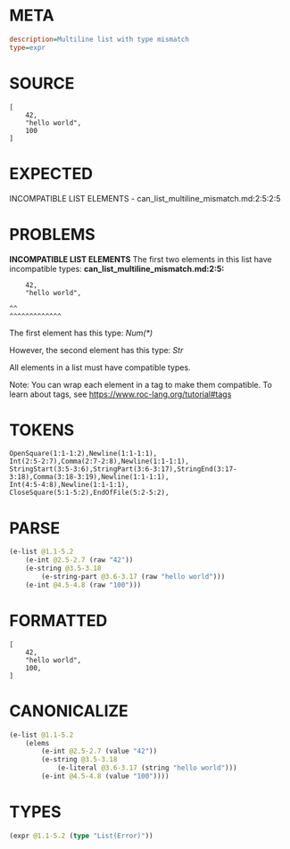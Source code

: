 # META
~~~ini
description=Multiline list with type mismatch
type=expr
~~~
# SOURCE
~~~roc
[
    42,
    "hello world",
    100
]
~~~
# EXPECTED
INCOMPATIBLE LIST ELEMENTS - can_list_multiline_mismatch.md:2:5:2:5
# PROBLEMS
**INCOMPATIBLE LIST ELEMENTS**
The first two elements in this list have incompatible types:
**can_list_multiline_mismatch.md:2:5:**
```roc
    42,
    "hello world",
```
    ^^
    ^^^^^^^^^^^^^

The first element has this type:
    _Num(*)_

However, the second element has this type:
    _Str_

All elements in a list must have compatible types.

Note: You can wrap each element in a tag to make them compatible.
To learn about tags, see <https://www.roc-lang.org/tutorial#tags>

# TOKENS
~~~zig
OpenSquare(1:1-1:2),Newline(1:1-1:1),
Int(2:5-2:7),Comma(2:7-2:8),Newline(1:1-1:1),
StringStart(3:5-3:6),StringPart(3:6-3:17),StringEnd(3:17-3:18),Comma(3:18-3:19),Newline(1:1-1:1),
Int(4:5-4:8),Newline(1:1-1:1),
CloseSquare(5:1-5:2),EndOfFile(5:2-5:2),
~~~
# PARSE
~~~clojure
(e-list @1.1-5.2
	(e-int @2.5-2.7 (raw "42"))
	(e-string @3.5-3.18
		(e-string-part @3.6-3.17 (raw "hello world")))
	(e-int @4.5-4.8 (raw "100")))
~~~
# FORMATTED
~~~roc
[
	42,
	"hello world",
	100,
]
~~~
# CANONICALIZE
~~~clojure
(e-list @1.1-5.2
	(elems
		(e-int @2.5-2.7 (value "42"))
		(e-string @3.5-3.18
			(e-literal @3.6-3.17 (string "hello world")))
		(e-int @4.5-4.8 (value "100"))))
~~~
# TYPES
~~~clojure
(expr @1.1-5.2 (type "List(Error)"))
~~~
